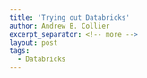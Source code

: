 ```yaml
---
title: 'Trying out Databricks'
author: Andrew B. Collier
excerpt_separator: <!-- more -->
layout: post
tags:
  - Databricks
---
```

